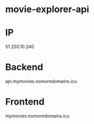 # movie-explorer-api

# IP
51.250.10.240

# Backend
api.mymovies.nomoredomains.icu

# Frontend
mymovies.nomoredomains.icu
